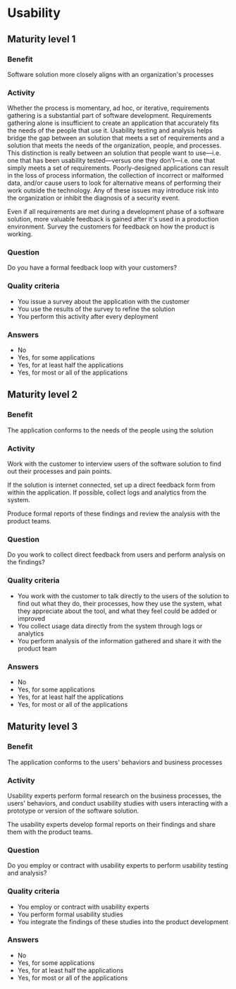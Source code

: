 # Usability

## Maturity level 1

### Benefit

Software solution more closely aligns with an organization's processes

### Activity

Whether the process is momentary, ad hoc, or iterative, requirements gathering is a substantial part of software development. Requirements gathering alone is insufficient to create an application that accurately fits the needs of the people that use it. Usability testing and analysis helps bridge the gap between an solution that meets a set of requirements and a solution that meets the needs of the organization, people, and processes. This distinction is really between an solution that people want to use—i.e. one that has been usability tested—versus one they don't—i.e. one that simply meets a set of requirements. Poorly-designed applications can result in the loss of process information, the collection of incorrect or malformed data, and/or cause users to look for alternative means of performing their work outside the technology. Any of these issues may introduce risk into the organization or inhibit the diagnosis of a security event.

Even if all requirements are met during a development phase of a software solution, more valuable feedback is gained after it's used in a production environment. Survey the customers for feedback on how the product is working.

### Question

Do you have a formal feedback loop with your customers?

### Quality criteria

- You issue a survey about the application with the customer
- You use the results of the survey to refine the solution
- You perform this activity after every deployment

### Answers

- No
- Yes, for some applications
- Yes, for at least half the applications
- Yes, for most or all of the applications

## Maturity level 2

### Benefit

The application conforms to the needs of the people using the solution

### Activity

Work with the customer to interview users of the software solution to find out their processes and pain points.

If the solution is internet connected, set up a direct feedback form from within the application. If possible, collect logs and analytics from the system.

Produce formal reports of these findings and review the analysis with the product teams.

### Question

Do you work to collect direct feedback from users and perform analysis on the findings?

### Quality criteria

- You work with the customer to talk directly to the users of the solution to find out what they do, their processes, how they use the system, what they appreciate about the tool, and what they feel could be added or improved
- You collect usage data directly from the system through logs or analytics
- You perform analysis of the information gathered and share it with the product team

### Answers

- No
- Yes, for some applications
- Yes, for at least half the applications
- Yes, for most or all of the applications

## Maturity level 3

### Benefit

The application conforms to the users' behaviors and business processes

### Activity

Usability experts perform formal research on the business processes, the users' behaviors, and conduct usability studies with users interacting with a prototype or version of the software solution.

The usability experts develop formal reports on their findings and share them with the product teams.

### Question

Do you employ or contract with usability experts to perform usability testing and analysis?

### Quality criteria

- You employ or contract with usability experts
- You perform formal usability studies
- You integrate the findings of these studies into the product development

### Answers

- No
- Yes, for some applications
- Yes, for at least half the applications
- Yes, for most or all of the applications
 
